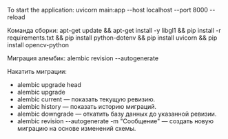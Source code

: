 To start the application:
  uvicorn main:app --host localhost --port 8000 --reload 


Команда сборки:
  apt-get update && apt-get install -y libgl1 && pip install -r requirements.txt && pip install python-dotenv && pip install uvicorn && pip install opencv-python 

<!-- 
  ngrok tunnel --label edge=edghts_2e99fhIZiOgao09G4cV0xGXmzEh http://localhost:8000 
  -->

Миграция алембик:
  alembic revision --autogenerate 

Накатить миграции:
  - alembic upgrade head
  -   alembic upgrade <revision>
  - alembic current — показать текущую ревизию.
  - alembic history — показать историю миграций.
  - alembic downgrade <revision> — откатить базу данных до указанной ревизии.
  - alembic revision --autogenerate -m "Сообщение" — создать новую миграцию на основе изменений схемы.
